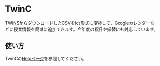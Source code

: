 # TwinC  
TWINSからダウンロードしたCSVをics形式に変換して、Googleカレンダーなどに授業情報を簡単に追加できます。今年度の祝日や振替にも対応しています。

## 使い方
TwinCの[Helpページ](https://mimori256.github.io/twinc/#/Help)を参照してください。
